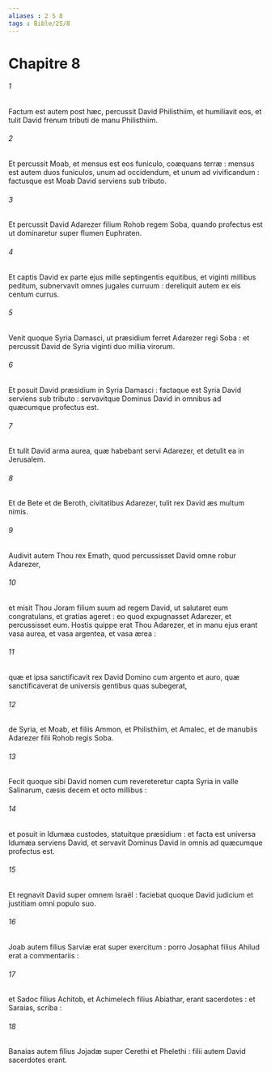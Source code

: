 ```yaml
---
aliases : 2 S 8
tags : Bible/2S/8
---
```


# Chapitre 8

###### 1
Factum est autem post hæc, percussit David Philisthiim, et humiliavit eos, et tulit David frenum tributi de manu Philisthiim.
###### 2
Et percussit Moab, et mensus est eos funiculo, coæquans terræ : mensus est autem duos funiculos, unum ad occidendum, et unum ad vivificandum : factusque est Moab David serviens sub tributo.
###### 3
Et percussit David Adarezer filium Rohob regem Soba, quando profectus est ut dominaretur super flumen Euphraten.
###### 4
Et captis David ex parte ejus mille septingentis equitibus, et viginti millibus peditum, subnervavit omnes jugales curruum : dereliquit autem ex eis centum currus.
###### 5
Venit quoque Syria Damasci, ut præsidium ferret Adarezer regi Soba : et percussit David de Syria viginti duo millia virorum.
###### 6
Et posuit David præsidium in Syria Damasci : factaque est Syria David serviens sub tributo : servavitque Dominus David in omnibus ad quæcumque profectus est.
###### 7
Et tulit David arma aurea, quæ habebant servi Adarezer, et detulit ea in Jerusalem.
###### 8
Et de Bete et de Beroth, civitatibus Adarezer, tulit rex David æs multum nimis.
###### 9
Audivit autem Thou rex Emath, quod percussisset David omne robur Adarezer,
###### 10
et misit Thou Joram filium suum ad regem David, ut salutaret eum congratulans, et gratias ageret : eo quod expugnasset Adarezer, et percussisset eum. Hostis quippe erat Thou Adarezer, et in manu ejus erant vasa aurea, et vasa argentea, et vasa ærea :
###### 11
quæ et ipsa sanctificavit rex David Domino cum argento et auro, quæ sanctificaverat de universis gentibus quas subegerat,
###### 12
de Syria, et Moab, et filiis Ammon, et Philisthiim, et Amalec, et de manubiis Adarezer filii Rohob regis Soba.
###### 13
Fecit quoque sibi David nomen cum revereteretur capta Syria in valle Salinarum, cæsis decem et octo millibus :
###### 14
et posuit in Idumæa custodes, statuitque præsidium : et facta est universa Idumæa serviens David, et servavit Dominus David in omnis ad quæcumque profectus est.
###### 15
Et regnavit David super omnem Israël : faciebat quoque David judicium et justitiam omni populo suo.
###### 16
Joab autem filius Sarviæ erat super exercitum : porro Josaphat filius Ahilud erat a commentariis :
###### 17
et Sadoc filius Achitob, et Achimelech filius Abiathar, erant sacerdotes : et Saraias, scriba :
###### 18
Banaias autem filius Jojadæ super Cerethi et Phelethi : filii autem David sacerdotes erant.
